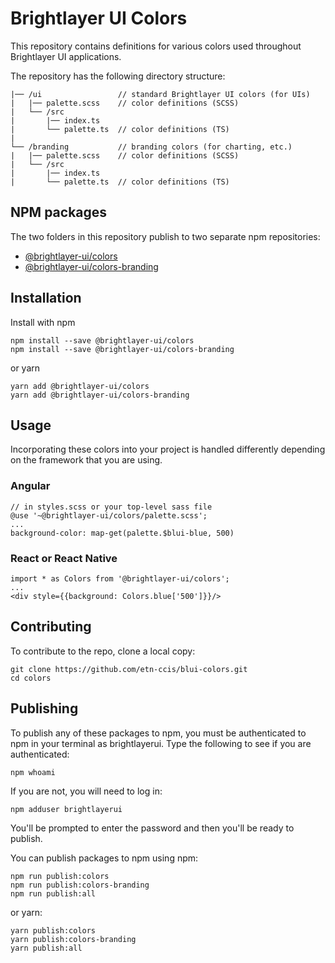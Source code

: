 # Brightlayer UI Colors

This repository contains definitions for various colors used throughout Brightlayer UI applications.

The repository has the following directory structure:

```
|── /ui                 // standard Brightlayer UI colors (for UIs)
|   |── palette.scss    // color definitions (SCSS)
|   └── /src
|       |── index.ts
|       └── palette.ts  // color definitions (TS)
|
└── /branding           // branding colors (for charting, etc.)
|   |── palette.scss    // color definitions (SCSS)
|   └── /src
|       |── index.ts
|       └── palette.ts  // color definitions (TS)
```

## NPM packages

The two folders in this repository publish to two separate npm repositories:

-   [@brightlayer-ui/colors](https://www.npmjs.com/package/@brightlayer-ui/colors)
-   [@brightlayer-ui/colors-branding](https://www.npmjs.com/package/@brightlayer-ui/colors-branding)

## Installation

Install with npm

```
npm install --save @brightlayer-ui/colors
npm install --save @brightlayer-ui/colors-branding
```

or yarn

```
yarn add @brightlayer-ui/colors
yarn add @brightlayer-ui/colors-branding
```

## Usage

Incorporating these colors into your project is handled differently depending on the framework that you are using.

### Angular

```
// in styles.scss or your top-level sass file
@use '~@brightlayer-ui/colors/palette.scss';
...
background-color: map-get(palette.$blui-blue, 500)
```

### React or React Native

```
import * as Colors from '@brightlayer-ui/colors';
...
<div style={{background: Colors.blue['500']}}/>
```

## Contributing

To contribute to the repo, clone a local copy:

```
git clone https://github.com/etn-ccis/blui-colors.git
cd colors
```

## Publishing

To publish any of these packages to npm, you must be authenticated to npm in your terminal as brightlayerui. Type the following to see if you are authenticated:

```
npm whoami
```

If you are not, you will need to log in:

```
npm adduser brightlayerui
```

You'll be prompted to enter the password and then you'll be ready to publish.

You can publish packages to npm using npm:

```
npm run publish:colors
npm run publish:colors-branding
npm run publish:all
```

or yarn:

```
yarn publish:colors
yarn publish:colors-branding
yarn publish:all
```
